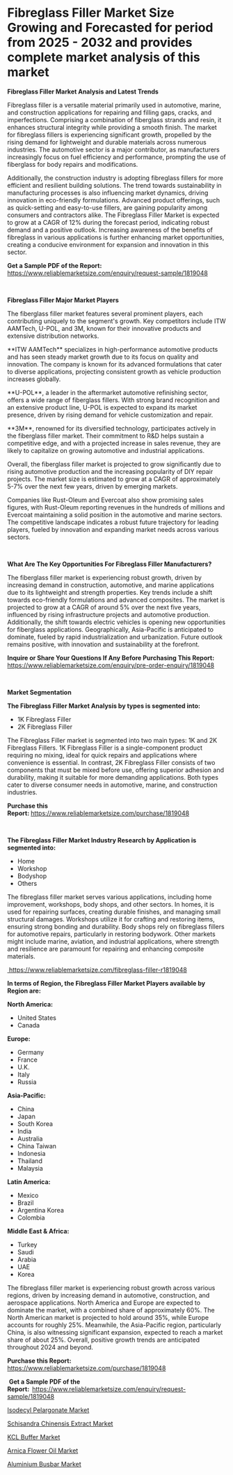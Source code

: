 <p><h1>Fibreglass Filler Market Size Growing and Forecasted for period from 2025 - 2032 and provides complete market analysis of this market</h1></p><p><strong>Fibreglass Filler Market Analysis and Latest Trends</strong></p>
<p><p>Fibreglass filler is a versatile material primarily used in automotive, marine, and construction applications for repairing and filling gaps, cracks, and imperfections. Comprising a combination of fiberglass strands and resin, it enhances structural integrity while providing a smooth finish. The market for fibreglass fillers is experiencing significant growth, propelled by the rising demand for lightweight and durable materials across numerous industries. The automotive sector is a major contributor, as manufacturers increasingly focus on fuel efficiency and performance, prompting the use of fiberglass for body repairs and modifications.</p><p>Additionally, the construction industry is adopting fibreglass fillers for more efficient and resilient building solutions. The trend towards sustainability in manufacturing processes is also influencing market dynamics, driving innovation in eco-friendly formulations. Advanced product offerings, such as quick-setting and easy-to-use fillers, are gaining popularity among consumers and contractors alike. The Fibreglass Filler Market is expected to grow at a CAGR of 12% during the forecast period, indicating robust demand and a positive outlook. Increasing awareness of the benefits of fibreglass in various applications is further enhancing market opportunities, creating a conducive environment for expansion and innovation in this sector.</p></p>
<p><strong>Get a Sample PDF of the Report:&nbsp;</strong> <a href="https://www.reliablemarketsize.com/enquiry/request-sample/1819048?utm_campaign=1845&utm_medium=2&utm_source=Github&utm_content=ia&utm_term=01042025&utm_id=fibreglass-filler">https://www.reliablemarketsize.com/enquiry/request-sample/1819048</a></p>
<p>&nbsp;</p>
<p><strong>Fibreglass Filler Major Market Players</strong></p>
<p><p>The fiberglass filler market features several prominent players, each contributing uniquely to the segment's growth. Key competitors include ITW AAMTech, U-POL, and 3M, known for their innovative products and extensive distribution networks.</p><p>**ITW AAMTech** specializes in high-performance automotive products and has seen steady market growth due to its focus on quality and innovation. The company is known for its advanced formulations that cater to diverse applications, projecting consistent growth as vehicle production increases globally.</p><p>**U-POL**, a leader in the aftermarket automotive refinishing sector, offers a wide range of fiberglass fillers. With strong brand recognition and an extensive product line, U-POL is expected to expand its market presence, driven by rising demand for vehicle customization and repair.</p><p>**3M**, renowned for its diversified technology, participates actively in the fiberglass filler market. Their commitment to R&D helps sustain a competitive edge, and with a projected increase in sales revenue, they are likely to capitalize on growing automotive and industrial applications.</p><p>Overall, the fiberglass filler market is projected to grow significantly due to rising automotive production and the increasing popularity of DIY repair projects. The market size is estimated to grow at a CAGR of approximately 5-7% over the next few years, driven by emerging markets.</p><p>Companies like Rust-Oleum and Evercoat also show promising sales figures, with Rust-Oleum reporting revenues in the hundreds of millions and Evercoat maintaining a solid position in the automotive and marine sectors. The competitive landscape indicates a robust future trajectory for leading players, fueled by innovation and expanding market needs across various sectors.</p></p>
<p>&nbsp;</p>
<p><strong>What Are The Key Opportunities For Fibreglass Filler Manufacturers?</strong></p>
<p><p>The fiberglass filler market is experiencing robust growth, driven by increasing demand in construction, automotive, and marine applications due to its lightweight and strength properties. Key trends include a shift towards eco-friendly formulations and advanced composites. The market is projected to grow at a CAGR of around 5% over the next five years, influenced by rising infrastructure projects and automotive production. Additionally, the shift towards electric vehicles is opening new opportunities for fiberglass applications. Geographically, Asia-Pacific is anticipated to dominate, fueled by rapid industrialization and urbanization. Future outlook remains positive, with innovation and sustainability at the forefront.</p></p>
<p><strong>Inquire or Share Your Questions If Any Before Purchasing This Report:</strong> <a href="https://www.reliablemarketsize.com/enquiry/pre-order-enquiry/1819048?utm_campaign=1845&utm_medium=2&utm_source=Github&utm_content=ia&utm_term=01042025&utm_id=fibreglass-filler">https://www.reliablemarketsize.com/enquiry/pre-order-enquiry/1819048</a></p>
<p>&nbsp;</p>
<p><strong>Market Segmentation</strong></p>
<p><strong>The Fibreglass Filler Market Analysis by types is segmented into:</strong></p>
<p><ul><li>1K Fibreglass Filler</li><li>2K Fibreglass Filler</li></ul></p>
<p><p>The Fibreglass Filler market is segmented into two main types: 1K and 2K Fibreglass Fillers. 1K Fibreglass Filler is a single-component product requiring no mixing, ideal for quick repairs and applications where convenience is essential. In contrast, 2K Fibreglass Filler consists of two components that must be mixed before use, offering superior adhesion and durability, making it suitable for more demanding applications. Both types cater to diverse consumer needs in automotive, marine, and construction industries.</p></p>
<p><strong>Purchase this Report:&nbsp;</strong><a href="https://www.reliablemarketsize.com/purchase/1819048?utm_campaign=1845&utm_medium=2&utm_source=Github&utm_content=ia&utm_term=01042025&utm_id=fibreglass-filler">https://www.reliablemarketsize.com/purchase/1819048</a></p>
<p>&nbsp;</p>
<p><strong>The Fibreglass Filler Market Industry Research by Application is segmented into:</strong></p>
<p><ul><li>Home</li><li>Workshop</li><li>Bodyshop</li><li>Others</li></ul></p>
<p><p>The fibreglass filler market serves various applications, including home improvement, workshops, body shops, and other sectors. In homes, it is used for repairing surfaces, creating durable finishes, and managing small structural damages. Workshops utilize it for crafting and restoring items, ensuring strong bonding and durability. Body shops rely on fibreglass fillers for automotive repairs, particularly in restoring bodywork. Other markets might include marine, aviation, and industrial applications, where strength and resilience are paramount for repairing and enhancing composite materials.</p></p>
<p><a href="https://www.reliablemarketsize.com/fibreglass-filler-r1819048?utm_campaign=1845&utm_medium=2&utm_source=Github&utm_content=ia&utm_term=01042025&utm_id=fibreglass-filler">&nbsp;https://www.reliablemarketsize.com/fibreglass-filler-r1819048</a></p>
<p><strong>In terms of Region, the Fibreglass Filler Market Players available by Region are:</strong></p>
<p>
    <p> <strong> North America: </strong>
        <ul>
            <li>United States</li>
            <li>Canada</li>
        </ul>
        </p> 
    <p> <strong> Europe: </strong>
        <ul>
            <li>Germany</li>
            <li>France</li>
            <li>U.K.</li>
            <li>Italy</li>
            <li>Russia</li>
        </ul>
        </p> 
    <p> <strong> Asia-Pacific: </strong>
        <ul>
            <li>China</li>
            <li>Japan</li>
            <li>South Korea</li>
            <li>India</li>
            <li>Australia</li>
            <li>China Taiwan</li>
            <li>Indonesia</li>
            <li>Thailand</li>
            <li>Malaysia</li>
        </ul>
        </p> 
    <p> <strong> Latin America: </strong>
        <ul>
            <li>Mexico</li>
            <li>Brazil</li>
            <li>Argentina Korea</li>
            <li>Colombia</li>
        </ul>
        </p> 
    <p> <strong> Middle East & Africa: </strong>
        <ul>
            <li>Turkey</li>
            <li>Saudi</li>
            <li>Arabia</li>
            <li>UAE</li>
            <li>Korea</li>
        </ul>
    </p>
    </p>
<p><p>The fibreglass filler market is experiencing robust growth across various regions, driven by increasing demand in automotive, construction, and aerospace applications. North America and Europe are expected to dominate the market, with a combined share of approximately 60%. The North American market is projected to hold around 35%, while Europe accounts for roughly 25%. Meanwhile, the Asia-Pacific region, particularly China, is also witnessing significant expansion, expected to reach a market share of about 25%. Overall, positive growth trends are anticipated throughout 2024 and beyond.</p></p>
<p><strong>Purchase this Report: </strong><a href="https://www.reliablemarketsize.com/purchase/1819048?utm_campaign=1845&utm_medium=2&utm_source=Github&utm_content=ia&utm_term=01042025&utm_id=fibreglass-filler">https://www.reliablemarketsize.com/purchase/1819048</a></p>
<p>&nbsp;<strong>Get a Sample PDF of the Report:&nbsp;&nbsp;</strong><a href="https://www.reliablemarketsize.com/enquiry/request-sample/1819048?utm_campaign=1845&utm_medium=2&utm_source=Github&utm_content=ia&utm_term=01042025&utm_id=fibreglass-filler">https://www.reliablemarketsize.com/enquiry/request-sample/1819048</a></p>
<p><strong></strong></p>
<p><p><a href="https://github.com/suebabuhai/Market-Research-Report-List-1/blob/main/isodecyl-pelargonate-market.md?utm_campaign=1845&utm_medium=2&utm_source=Github&utm_content=ia&utm_term=01042025&utm_id=fibreglass-filler">Isodecyl Pelargonate Market</a></p><p><a href="https://github.com/papnider/Market-Research-Report-List-1/blob/main/schisandra-chinensis-extract-market.md?utm_campaign=1845&utm_medium=2&utm_source=Github&utm_content=ia&utm_term=01042025&utm_id=fibreglass-filler">Schisandra Chinensis Extract Market</a></p><p><a href="https://github.com/nyanikumchu/Market-Research-Report-List-1/blob/main/kcl-buffer-market.md?utm_campaign=1845&utm_medium=2&utm_source=Github&utm_content=ia&utm_term=01042025&utm_id=fibreglass-filler">KCL Buffer Market</a></p><p><a href="https://github.com/dagnewopus/Market-Research-Report-List-1/blob/main/arnica-flower-oil-market.md?utm_campaign=1845&utm_medium=2&utm_source=Github&utm_content=ia&utm_term=01042025&utm_id=fibreglass-filler">Arnica Flower Oil Market</a></p><p><a href="https://github.com/naanaafranxu/Market-Research-Report-List-1/blob/main/aluminium-busbar-market.md?utm_campaign=1845&utm_medium=2&utm_source=Github&utm_content=ia&utm_term=01042025&utm_id=fibreglass-filler">Aluminium Busbar Market</a></p></p>